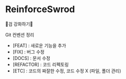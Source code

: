 # ReinforceSwrod
💪검 강화하기💪

Git 컨벤션 정리
- [FEAT] : 새로운 기능을 추가
- [FIX] : 버그 수정
- [DOCS] : 문서 수정
- [REFACTOR] : 코드 리펙토링
- [ETC] : 코드의 짜잘한 수정, 코드 수정 X (파일, 폴더 관리)
